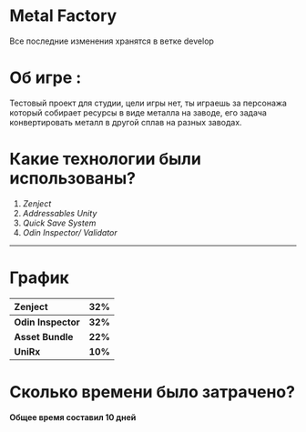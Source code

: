 # Metal Factory
Все последние изменения хранятся в ветке develop

# Об игре :

Тестовый проект для студии, цели игры нет, ты играешь за персонажа который собирает ресурсы в виде металла на заводе, его задача конвертировать металл в другой сплав на разных заводах.

# Какие технологии были использованы?

1. *Zenject*
2. *Addressables Unity*
3. *Quick Save System*
4. *Odin Inspector/ Validator*

------

# **График**



| Zenject            |     32% |
| :----------------- | ------: |
| **Odin Inspector** | **32%** |
| **Asset Bundle**   | **22%** |
| **UniRx**          | **10%** |



# Сколько времени было затрачено?

**Общее время составил 10 дней**
